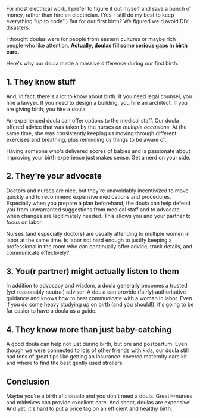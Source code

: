 
For most electrical work, I prefer to figure it out myself and save a bunch of money, rather than hire an electrician. (Yes, I still do my best to keep everything "up to code".) But for our first birth? We figured we'd avoid DIY disasters.

I thought doulas were for people from eastern cultures or maybe rich people who like attention. **Actually, doulas fill some serious gaps in birth care.**

Here's why our doula made a massive difference during our first birth.

## 1. They know stuff

And, in fact, there's a lot to know about birth. If you need legal counsel, you hire a lawyer. If you need to design a building, you hire an architect. If you are giving birth, you hire a doula.

An experienced doula can offer options to the medical staff. Our doula offered advice that was taken by the nurses _on multiple occasions_. At the same time, she was consistently keeping us moving through different exercises and breathing, plus reminding us things to be aware of.

Having someone who's delivered scores of babies and is passionate about improving your birth experience just makes sense. Get a nerd on your side.

## 2. They're your advocate

Doctors and nurses are nice, but they're unavoidably incentivized to move quickly and to recommend expensive medications and procedures. Especially when you prepare a plan beforehand, the doula can help defend you from unwarranted suggestions from medical staff and to advocate when changes are legitimately needed. This allows you and your partner to focus on labor.

Nurses (and especially doctors) are usually attending to multiple women in labor at the same time. Is labor not hard enough to justify keeping a professional in the room who can continually offer advice, track details, and communicate effectively?

## 3. You(r partner) might actually listen to them

In addition to advocacy and wisdom, a doula generally becomes a trusted (yet reasonably neutral) advisor. A doula can provide (fairly) authoritative guidance and knows how to best communicate with a woman in labor. Even if you do some heavy studying up on birth (and you should!), it's going to be far easier to have a doula as a guide.

## 4. They know more than just baby-catching

A good doula can help not just during birth, but pre and postpartum. Even though we were connected to lots of other friends with kids, our doula still had tons of great tips like getting an insurance-covered maternity care kit and where to find the best gently used strollers.

## Conclusion

Maybe you're a birth aficionado and you don't need a doula. Great!--nurses and midwives can provide excellent care. And shoot, doulas are expensive! And yet, it's hard to put a price tag on an efficient and healthy birth.
